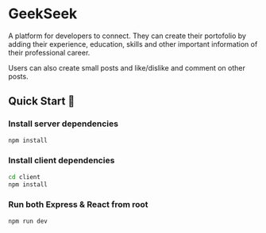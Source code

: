 # GeekSeek
A platform for developers to connect. They can create their portofolio by adding their experience, education, skills and other important information of their professional career.

Users can also create small posts and like/dislike and comment on other posts.

## Quick Start 🚀

### Install server dependencies
```sh
npm install
```

### Install client dependencies
```sh
cd client
npm install
```

### Run both Express & React from root
```sh
npm run dev
```
